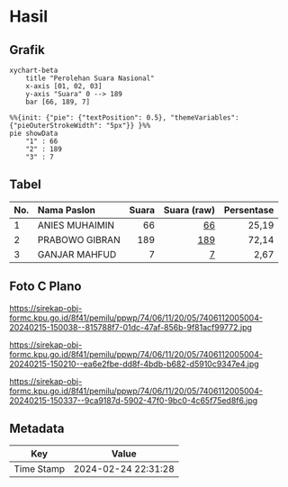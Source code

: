 # Hasil

## Grafik

```mermaid
xychart-beta
    title "Perolehan Suara Nasional"
    x-axis [01, 02, 03]
    y-axis "Suara" 0 --> 189
    bar [66, 189, 7]
```

```mermaid
%%{init: {"pie": {"textPosition": 0.5}, "themeVariables": {"pieOuterStrokeWidth": "5px"}} }%%
pie showData
    "1" : 66
    "2" : 189
    "3" : 7
```

## Tabel

| No. | Nama Paslon    | Suara | Suara (raw) | Persentase |
|:--- |:-------------- | -----:| -----------:| ----------:|
| 1   | ANIES MUHAIMIN | 66    | [66][p-1]   | 25,19      |
| 2   | PRABOWO GIBRAN | 189   | [189][p-2]  | 72,14      |
| 3   | GANJAR MAHFUD  | 7     | [7][p-3]    | 2,67       |


[p-1]: https://github.com/gigit-pemilu/pemilu-2024/blob/main/pilpres/hitung-suara/sub/74-sulawesi-tenggara/sub/06-bombana/sub/11-poleang-selatan/sub/2005-la-ea/sub/004-tps/sub/paslon-1.txt
[p-2]: https://github.com/gigit-pemilu/pemilu-2024/blob/main/pilpres/hitung-suara/sub/74-sulawesi-tenggara/sub/06-bombana/sub/11-poleang-selatan/sub/2005-la-ea/sub/004-tps/sub/paslon-2.txt
[p-3]: https://github.com/gigit-pemilu/pemilu-2024/blob/main/pilpres/hitung-suara/sub/74-sulawesi-tenggara/sub/06-bombana/sub/11-poleang-selatan/sub/2005-la-ea/sub/004-tps/sub/paslon-3.txt

## Foto C Plano

https://sirekap-obj-formc.kpu.go.id/8f41/pemilu/ppwp/74/06/11/20/05/7406112005004-20240215-150038--815788f7-01dc-47af-856b-9f81acf99772.jpg

https://sirekap-obj-formc.kpu.go.id/8f41/pemilu/ppwp/74/06/11/20/05/7406112005004-20240215-150210--ea6e2fbe-dd8f-4bdb-b682-d5910c9347e4.jpg

https://sirekap-obj-formc.kpu.go.id/8f41/pemilu/ppwp/74/06/11/20/05/7406112005004-20240215-150337--9ca9187d-5902-47f0-9bc0-4c65f75ed8f6.jpg


## Metadata

| Key        | Value               |
| ---------- | ------------------- |
| Time Stamp | 2024-02-24 22:31:28 |




